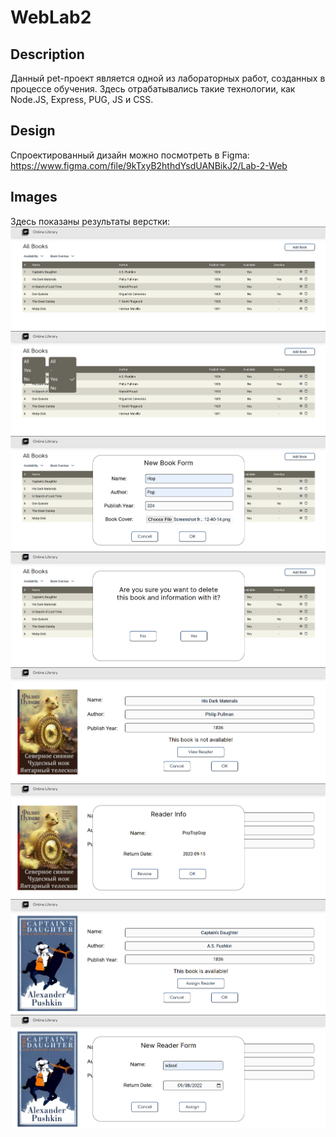 # WebLab2

## Description
Данный pet-проект является одной из лабораторных работ, созданных в процессе обучения. 
Здесь отрабатывались такие технологии, как Node.JS, Express, PUG, JS и CSS.

## Design
Спроектированный дизайн можно посмотреть в Figma:
https://www.figma.com/file/9kTxyB2hthdYsdUANBikJ2/Lab-2-Web

## Images
Здесь показаны результаты верстки:
![alt text](Images/img1.png?raw=true)
![alt text](Images/img2.png?raw=true)
![alt text](Images/img3.png?raw=true)
![alt text](Images/img4.png?raw=true)
![alt text](Images/img5.png?raw=true)
![alt text](Images/img6.png?raw=true)
![alt text](Images/img7.png?raw=true)
![alt text](Images/img8.png?raw=true)
